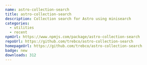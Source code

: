 ```yaml
---
name: astro-collection-search
title: astro-collection-search
description: Collection search for Astro using minisearch
categories:
  - utilities
  - recent
npmUrl: https://www.npmjs.com/package/astro-collection-search
repoUrl: https://github.com/trebco/astro-collection-search
homepageUrl: https://github.com/trebco/astro-collection-search
badge: new
downloads: 312
---
```

